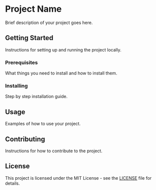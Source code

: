 # Project Name

Brief description of your project goes here.

## Getting Started

Instructions for setting up and running the project locally.

### Prerequisites

What things you need to install and how to install them.

### Installing

Step by step installation guide.

## Usage

Examples of how to use your project.

## Contributing

Instructions for how to contribute to the project.

## License

This project is licensed under the MIT License - see the [LICENSE](LICENSE) file for details. 